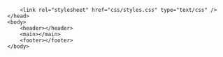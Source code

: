<!DOCTYPE html>

<html lang="en-us">
    <head>
        <meta charset="utf-8">
        <title>Leban Insurance</title>
        
        <link rel="stylesheet" href="css/styles.css" type="text/css" />
    </head>
    <body>
        <header></header>   
        <main></main>
        <footer></footer>
    </body>
</html>
